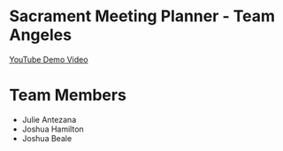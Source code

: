 # Sacrament Meeting Planner - Team Angeles

<a href="https://youtu.be/SJnPurID1t0">YouTube Demo Video</a>

# Team Members

- Julie Antezana
- Joshua Hamilton
- Joshua Beale
